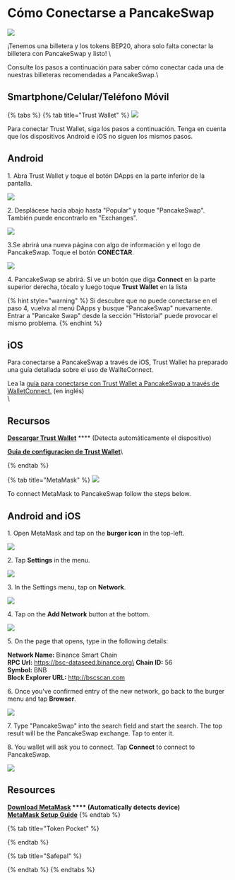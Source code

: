# Cómo Conectarse a PancakeSwap

![](<../.gitbook/assets/conectar w.png>)

¡Tenemos una billetera y los tokens BEP20, ahora solo falta conectar la billetera con PancakeSwap y listo! \


Consulte los pasos a continuación para saber cómo conectar cada una de nuestras billeteras recomendadas a PancakeSwap.\


## Smartphone/Celular/Teléfono Móvil

{% tabs %}
{% tab title="Trust Wallet" %}
![](<../.gitbook/assets/image (36).png>)

Para conectar Trust Wallet, siga los pasos a continuación. Tenga en cuenta que los dispositivos Android e iOS no siguen los mismos pasos.

## Android

1\. Abra Trust Wallet y toque el botón DApps en la parte inferior de la pantalla.

![](<../.gitbook/assets/image (68).png>)

2\. Desplácese hacia abajo hasta "Popular" y toque "PancakeSwap". También puede encontrarlo en "Exchanges".

![](<../.gitbook/assets/image (66).png>)

3.Se abrirá una nueva página con algo de información y el logo de PancakeSwap. Toque el botón **CONECTAR**.

![](<../.gitbook/assets/image (67).png>)

4\. PancakeSwap se abrirá. Si ve un botón que diga **Connect** en la parte superior derecha, tócalo y luego toque **Trust Wallet** en la lista

{% hint style="warning" %}
Si descubre que no puede conectarse en el paso 4, vuelva al menú DApps y busque "PancakeSwap" nuevamente. Entrar a "Pancake Swap" desde la sección "Historial" puede provocar el mismo problema.
{% endhint %}

## iOS

Para conectarse a PancakeSwap a través de iOS, Trust Wallet ha preparado una guía detallada sobre el uso de WallteConnect.

Lea la [guía para conectarse con Trust Wallet a PancakeSwap a través de WalletConnect.](https://community.trustwallet.com/t/using-walletconnect-to-access-pancakeswap/212307) (en inglés)\
\


## **Recursos**

[**Descargar Trust Wallet**](https://trustwallet.com) **** (Detecta automáticamente el dispositivo)[ ](https://www.binance.com/en/blog/421499824684901157/How-to-Set-Up-and-Use-Trust-Wallet-for-Binance-Smart-Chain)

[**Guia de configuracion de Trust Wallet**](https://www.binance.com/es/blog/421499824684901157/C%C3%B3mo-configurar-y-usar-Trust-Wallet-en-Binance-Smart-Chain)\

{% endtab %}

{% tab title="MetaMask" %}
![](<../.gitbook/assets/image (33) (3).png>)

To connect MetaMask to PancakeSwap follow the steps below.

## Android and iOS

1\. Open MetaMask and tap on the **burger icon** in the top-left.

![](<../.gitbook/assets/image (72).png>)

2\. Tap **Settings** in the menu.

![](<../.gitbook/assets/image (73).png>)

3\. In the Settings menu, tap on **Network**.

![](<../.gitbook/assets/image (74).png>)

4\. Tap on the **Add Network** button at the bottom.

![](<../.gitbook/assets/image (75).png>)

5\. On the page that opens, type in the following details:

**Network Name:** Binance Smart Chain\
**RPC Url:** https://bsc-dataseed.binance.org\
**Chain ID:** 56\
**Symbol:** BNB\
**Block Explorer URL:** http://bscscan.com

6\. Once you've confirmed entry of the new network, go back to the burger menu and tap **Browser**.

![](<../.gitbook/assets/image (76).png>)

7\. Type "PancakeSwap" into the search field and start the search. The top result will be the PancakeSwap exchange. Tap to enter it.

8\. You wallet will ask you to connect. Tap **Connect** to connect to PancakeSwap.

![](<../.gitbook/assets/image (77).png>)



## Resources

****[**Download MetaMask**](https://metamask.io/download.html) **** (Automatically detects device)\
[**MetaMask Setup Guide**](https://academy.binance.com/en/articles/connecting-metamask-to-binance-smart-chain)****
{% endtab %}

{% tab title="Token Pocket" %}

{% endtab %}

{% tab title="Safepal" %}

{% endtab %}
{% endtabs %}
